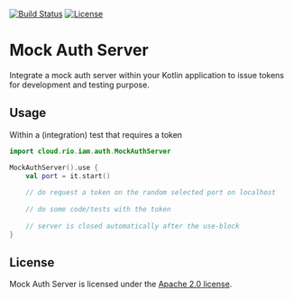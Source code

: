 [![Build Status](https://travis-ci.com/rio-cloud/mock-auth-server.svg?branch=master)](https://travis-ci.com/rio-cloud/mock-auth-server)
[![License](https://img.shields.io/badge/License-Apache%202.0-blue.svg)](https://opensource.org/licenses/Apache-2.0)

# Mock Auth Server

Integrate a mock auth server within your Kotlin application to issue tokens for development and testing purpose.

## Usage

Within a (integration) test that requires a token

```kotlin
import cloud.rio.iam.auth.MockAuthServer

MockAuthServer().use {
    val port = it.start()
    
    // do request a token on the random selected port on localhost   
    
    // do some code/tests with the token
    
    // server is closed automatically after the use-block 
}
```

## License

Mock Auth Server is licensed under the [Apache 2.0 license](https://github.com/rio-cloud/mock-auth-server/blob/master/LICENSE).
